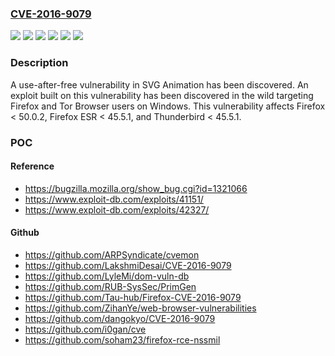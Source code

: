 ### [CVE-2016-9079](https://cve.mitre.org/cgi-bin/cvename.cgi?name=CVE-2016-9079)
![](https://img.shields.io/static/v1?label=Product&message=Firefox%20ESR&color=blue)
![](https://img.shields.io/static/v1?label=Product&message=Firefox&color=blue)
![](https://img.shields.io/static/v1?label=Product&message=Thunderbird&color=blue)
![](https://img.shields.io/static/v1?label=Version&message=%3C%2045.5.1%20&color=brighgreen)
![](https://img.shields.io/static/v1?label=Version&message=%3C%2050.0.2%20&color=brighgreen)
![](https://img.shields.io/static/v1?label=Vulnerability&message=Use-after-free%20in%20SVG%20Animation&color=brighgreen)

### Description

A use-after-free vulnerability in SVG Animation has been discovered. An exploit built on this vulnerability has been discovered in the wild targeting Firefox and Tor Browser users on Windows. This vulnerability affects Firefox < 50.0.2, Firefox ESR < 45.5.1, and Thunderbird < 45.5.1.

### POC

#### Reference
- https://bugzilla.mozilla.org/show_bug.cgi?id=1321066
- https://www.exploit-db.com/exploits/41151/
- https://www.exploit-db.com/exploits/42327/

#### Github
- https://github.com/ARPSyndicate/cvemon
- https://github.com/LakshmiDesai/CVE-2016-9079
- https://github.com/LyleMi/dom-vuln-db
- https://github.com/RUB-SysSec/PrimGen
- https://github.com/Tau-hub/Firefox-CVE-2016-9079
- https://github.com/ZihanYe/web-browser-vulnerabilities
- https://github.com/dangokyo/CVE-2016-9079
- https://github.com/i0gan/cve
- https://github.com/soham23/firefox-rce-nssmil

